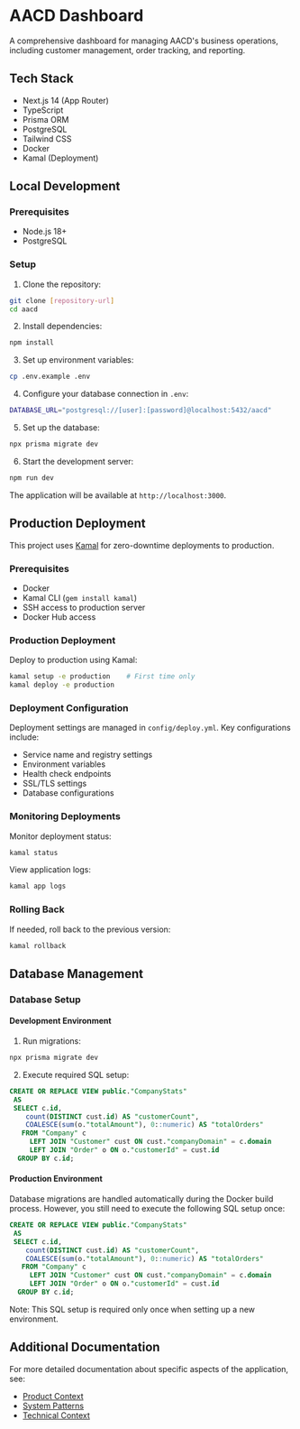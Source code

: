 # AACD Dashboard

A comprehensive dashboard for managing AACD's business operations, including customer management, order tracking, and reporting.

## Tech Stack

- Next.js 14 (App Router)
- TypeScript
- Prisma ORM
- PostgreSQL
- Tailwind CSS
- Docker
- Kamal (Deployment)

## Local Development

### Prerequisites

- Node.js 18+
- PostgreSQL

### Setup

1. Clone the repository:
```bash
git clone [repository-url]
cd aacd
```

2. Install dependencies:
```bash
npm install
```

3. Set up environment variables:
```bash
cp .env.example .env
```

4. Configure your database connection in `.env`:
```bash
DATABASE_URL="postgresql://[user]:[password]@localhost:5432/aacd"
```

5. Set up the database:
```bash
npx prisma migrate dev
```

6. Start the development server:
```bash
npm run dev
```

The application will be available at `http://localhost:3000`.

## Production Deployment

This project uses [Kamal](https://kamal-deploy.org/) for zero-downtime deployments to production.

### Prerequisites

- Docker
- Kamal CLI (`gem install kamal`)
- SSH access to production server
- Docker Hub access

### Production Deployment

Deploy to production using Kamal:
```bash
kamal setup -e production    # First time only
kamal deploy -e production
```

### Deployment Configuration

Deployment settings are managed in `config/deploy.yml`. Key configurations include:

- Service name and registry settings
- Environment variables
- Health check endpoints
- SSL/TLS settings
- Database configurations

### Monitoring Deployments

Monitor deployment status:
```bash
kamal status
```

View application logs:
```bash
kamal app logs
```

### Rolling Back

If needed, roll back to the previous version:
```bash
kamal rollback
```

## Database Management

### Database Setup

#### Development Environment

1. Run migrations:
```bash
npx prisma migrate dev
```

2. Execute required SQL setup:
```sql
CREATE OR REPLACE VIEW public."CompanyStats"
 AS
 SELECT c.id,
    count(DISTINCT cust.id) AS "customerCount",
    COALESCE(sum(o."totalAmount"), 0::numeric) AS "totalOrders"
   FROM "Company" c
     LEFT JOIN "Customer" cust ON cust."companyDomain" = c.domain
     LEFT JOIN "Order" o ON o."customerId" = cust.id
  GROUP BY c.id;
```

#### Production Environment

Database migrations are handled automatically during the Docker build process. However, you still need to execute the following SQL setup once:

```sql
CREATE OR REPLACE VIEW public."CompanyStats"
 AS
 SELECT c.id,
    count(DISTINCT cust.id) AS "customerCount",
    COALESCE(sum(o."totalAmount"), 0::numeric) AS "totalOrders"
   FROM "Company" c
     LEFT JOIN "Customer" cust ON cust."companyDomain" = c.domain
     LEFT JOIN "Order" o ON o."customerId" = cust.id
  GROUP BY c.id;
```

Note: This SQL setup is required only once when setting up a new environment.

## Additional Documentation

For more detailed documentation about specific aspects of the application, see:

- [Product Context](cline_docs/productContext.md)
- [System Patterns](cline_docs/systemPatterns.md)
- [Technical Context](cline_docs/techContext.md)
